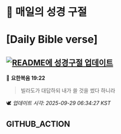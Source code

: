 # 🙏 매일의 성경 구절
# [Daily Bible verse]
## [![README에 성경구절 업데이트](https://github.com/DONGSUKA/first_test/actions/workflows/update-readme-bible.yml/badge.svg)](https://github.com/DONGSUKA/first_test/actions/workflows/update-readme-bible.yml)
<!-- START_BIBLE_VERSE -->
📖 **요한복음 19:22**
> 빌라도가 대답하되 내가 쓸 것을 썼다 하니라

🕊️ _업데이트 시각: 2025-09-29 06:34:27 KST_
  <!-- END_BIBLE_VERSE -->
## GITHUB_ACTION
